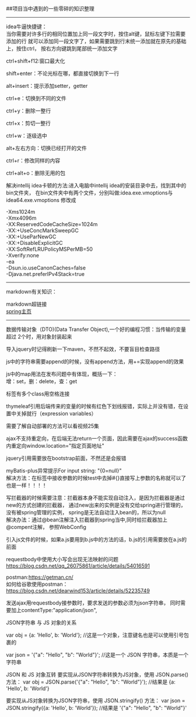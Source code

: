 ##项目当中遇到的一些零碎的知识整理 

---
idea牛逼快捷键：  
当你需要对许多行的相同位置加上同一段文字时，按住alt键，鼠标左键下拉需要添加的行
就可以添加同一段文字了，如果需要跳到行末统一添加就在原先的基础上，按住ctrl，
按右方向键跳到尾部统一添加文字

ctrl+shift+f12:窗口最大化

shift+enter：不论光标在哪，都直接切换到下一行

alt+insert：提示添加setter，getter

ctrl+e：切换到不同的文件

ctrl+y：删除一整行

ctrl+x：剪切一整行

ctrl+w：逐级选中

alt+左右方向：切换已经打开的文件

ctrl+r：修改同样的内容

ctrl+alt+o：删除无用的包

解决intellij idea卡顿的方法:进入电脑中intellij idea的安装目录中去，找到其中的bin文件夹，
在bin文件夹中有两个文件，分别叫做:idea.exe.vmoptions与idea64.exe.vmoptions
修改成

-Xms1024m  
-Xmx4096m  
-XX:ReservedCodeCacheSize=1024m  
-XX:+UseConcMarkSweepGC  
-XX:+UseParNewGC  
-XX:+DisableExplicitGC  
-XX:SoftRefLRUPolicyMSPerMB=50  
-Xverify:none  
-ea  
-Dsun.io.useCanonCaches=false  
-Djava.net.preferIPv4Stack=true

---
markdown有关知识：

markdown超链接  
[spring主页](https://spring.io)

---
数据传输对象（DTO)(Data Transfer Object),一个好的编程习惯：当传输的变量超过
2个时，用对象封装起来

导入jquery时记得刷新一下maven，不然不起效，不要盲目检查路径

js中的字符串需要append的时候，没有append方法，用+=实现append的效果

js中的map用法在发布问题中有体现，概括一下：  
增：set，删：delete，查：get

标签有多个class用空格连接

thymeleaf引用后端传来的变量的时候有红色下划线报错，实际上并没有错，在设置中关掉就行（expression variables）

需要了解自动部署的方法可以看视频25集

ajax不支持重定向，在后端无法return一个页面，因此需要在ajax的success函数内重定向window.location="指定页面地址"

jquery引用需要放在bootstrap前面，不然还是会报错

myBatis-plus异常提示For input string: "{0=null}"  
解决方法：在<when test=""></when>标签中接收参数的时候test中去掉#{}直接写上参数的名称就可以了<if test=""></if>也是一样！！！！

写拦截器的时候需要注意：拦截器本身不能实现自动注入，是因为拦截器是通过new的方式创建的拦截器，
通过new出来的实例是没有交给spring进行管理的，没有被spring管理的实例，
spring是无法自动注入bean的，所以为null  
解决办法：通过@bean注解注入拦截器到spring当中,同时给拦截器加上@compent注解，
参照WebConfig

引入js文件的时候，如果a.js要用到b.js中的方法的话，b.js的引用需要放在a.js的前面

requestbody中使用大小写会出现无法映射的问题
https://blog.csdn.net/qq_26075861/article/details/54016591

postman:https://getman.cn/  
如何给谷歌使用postman：https://blog.csdn.net/dearwind153/article/details/52235749

发送ajax用requestbody接参数时，要求发送的参数必须为json字符串，
同时需要加上contentType:"application/json",

JSON字符串 与 JS 对象的关系

var obj = {a: 'Hello', b: 'World'}; 
//这是一个对象，注意键名也是可以使用引号包裹的

var json = '{"a": "Hello", "b": "World"}'; 
//这是一个 JSON 字符串，本质是一个字符串

JSON 和 JS 对象互转
要实现从JSON字符串转换为JS对象，使用 JSON.parse() 方法：
var obj = JSON.parse('{"a": "Hello", "b": "World"}'); 
//结果是 {a: 'Hello', b: 'World'}

要实现从JS对象转换为JSON字符串，使用 JSON.stringify() 方法：
var json = JSON.stringify({a: 'Hello', b: 'World'}); 
//结果是 '{"a": "Hello", "b": "World"}'

